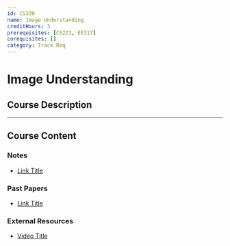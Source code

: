 ```yaml
---
id: CS330
name: Image Understanding
creditHours: 3
prerequisites: [CS223, EE317]
corequisites: []
category: Track Req
---
```


# Image Understanding

## Course Description
<Description>

---

## Course Content

### Notes
- [Link Title](https://link.com)

### Past Papers
- [Link Title](https://link.com)

### External Resources
- [Video Title](https://link.com)
